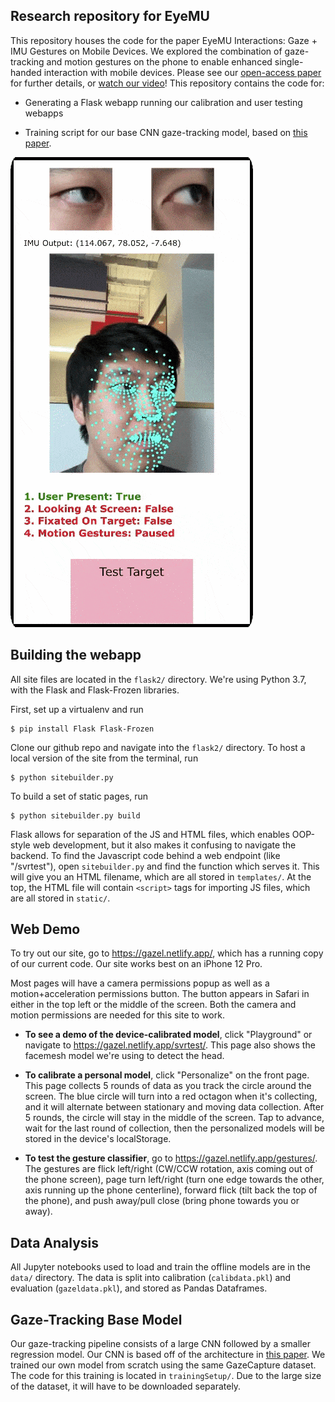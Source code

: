 ## Research repository for EyeMU

This repository houses the code for the paper EyeMU Interactions: Gaze + IMU Gestures on Mobile Devices. We explored the combination of gaze-tracking and motion gestures on the phone to enable enhanced single-handed interaction with mobile devices. Please see our [open-access paper](https://dl.acm.org/doi/abs/10.1145/3462244.3479938) for further details, or [watch our video](https://www.youtube.com/watch?v=-HwcmWRAsaA)! This repository contains the code for:

- Generating a Flask webapp running our calibration and user testing webapps

- Training script for our base CNN gaze-tracking model, based on [this paper](https://www.nature.com/articles/s41467-020-18360-5).

![GAZEL](/media/gazel.gif)

## Building the webapp
All site files are located in the `flask2/` directory. We're using Python 3.7, with the Flask and Flask-Frozen libraries. 

First, set up a virtualenv and run 

    $ pip install Flask Flask-Frozen

Clone our github repo and navigate into the `flask2/` directory. 
To host a local version of the site from the terminal, run


    $ python sitebuilder.py


To build a set of static pages, run 

    $ python sitebuilder.py build

Flask allows for separation of the JS and HTML files, which enables OOP-style web development, but it also makes it confusing to navigate the backend. To find the Javascript code behind a web endpoint (like "/svrtest"), open `sitebuilder.py` and find the function which serves it. This will give you an HTML filename, which are all stored in `templates/`. At the top, the HTML file will contain `<script>` tags for importing JS files, which are all stored in `static/`.

## Web Demo
To try out our site, go to https://gazel.netlify.app/, which has a running copy of our current code. Our site works best on an iPhone 12 Pro.

Most pages will have a camera permissions popup as well as a motion+acceleration permissions button. The button appears in Safari in either in the top left or the middle of the screen. Both the camera and motion permissions are needed for this site to work. 

- **To see a demo of the device-calibrated model**, click "Playground" or navigate to https://gazel.netlify.app/svrtest/. This page also shows the facemesh model we're using to detect the head.

- **To calibrate a personal model**, click "Personalize" on the front page. This page collects 5 rounds of data as you track the circle around the screen. The blue circle will turn into a red octagon when it's collecting, and it will alternate between stationary and moving data collection. After 5 rounds, the circle will stay in the middle of the screen. Tap to advance, wait for the last round of collection, then the personalized models will be stored in the device's localStorage. 

- **To test the gesture classifier**, go to https://gazel.netlify.app/gestures/. The gestures are flick left/right (CW/CCW rotation, axis coming out of the phone screen), page turn left/right (turn one edge towards the other, axis running up the phone centerline), forward flick (tilt back the top of the phone), and push away/pull close (bring phone towards you or away).


## Data Analysis 
All Jupyter notebooks used to load and train the offline models are in the `data/` directory. The data is split into calibration (`calibdata.pkl`) and evaluation (`gazeldata.pkl`), and stored as Pandas Dataframes.


## Gaze-Tracking Base Model 
Our gaze-tracking pipeline consists of a large CNN followed by a smaller regression model. Our CNN is based off of the architecture in [this paper](https://www.nature.com/articles/s41467-020-18360-5). We trained our own model from scratch using the same GazeCapture dataset. The code for this training is located in `trainingSetup/`. Due to the large size of the dataset, it will have to be downloaded separately. 


